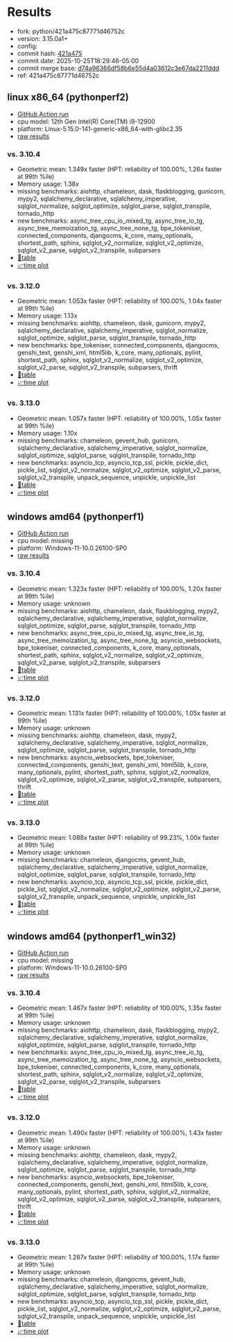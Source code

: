 # Results

- fork: python/421a475c87771d46752c
- version: 3.15.0a1+
- config: 
- commit hash: [421a475](https://github.com/python/cpython/commit/421a475)
- commit date: 2025-10-25T18:29:46-05:00
- commit merge base: [d74a96366df58b6e55d4a03612c3e67da2211ddd](https://github.com/python/cpython/commit/d74a96366df58b6e55d4a03612c3e67da2211ddd)
- ref: 421a475c87771d46752c

## linux x86_64 (pythonperf2)

- [GitHub Action run](https://github.com/faster-cpython/benchmarking/actions/runs/18810184550)
- cpu model: 12th Gen Intel(R) Core(TM) i9-12900
- platform: Linux-5.15.0-141-generic-x86_64-with-glibc2.35
- [raw results](bm-20251025-pythonperf2-x86_64-python-421a475c87771d46752c-3.15.0a1%2B-421a475.json)

### vs. 3.10.4

- Geometric mean: 1.349x faster (HPT: reliability of 100.00%, 1.26x faster at 99th %ile)
- Memory usage: 1.38x
- missing benchmarks: aiohttp, chameleon, dask, flaskblogging, gunicorn, mypy2, sqlalchemy_declarative, sqlalchemy_imperative, sqlglot_normalize, sqlglot_optimize, sqlglot_parse, sqlglot_transpile, tornado_http
- new benchmarks: async_tree_cpu_io_mixed_tg, async_tree_io_tg, async_tree_memoization_tg, async_tree_none_tg, bpe_tokeniser, connected_components, djangocms, k_core, many_optionals, shortest_path, sphinx, sqlglot_v2_normalize, sqlglot_v2_optimize, sqlglot_v2_parse, sqlglot_v2_transpile, subparsers
- [📄table](bm-20251025-pythonperf2-x86_64-python-421a475c87771d46752c-3.15.0a1%2B-421a475-vs-3.10.4.md)
- [📈time plot](bm-20251025-pythonperf2-x86_64-python-421a475c87771d46752c-3.15.0a1%2B-421a475-vs-3.10.4.svg)

### vs. 3.12.0

- Geometric mean: 1.053x faster (HPT: reliability of 100.00%, 1.04x faster at 99th %ile)
- Memory usage: 1.13x
- missing benchmarks: aiohttp, chameleon, dask, gunicorn, mypy2, sqlalchemy_declarative, sqlalchemy_imperative, sqlglot_normalize, sqlglot_optimize, sqlglot_parse, sqlglot_transpile, tornado_http
- new benchmarks: bpe_tokeniser, connected_components, djangocms, genshi_text, genshi_xml, html5lib, k_core, many_optionals, pylint, shortest_path, sphinx, sqlglot_v2_normalize, sqlglot_v2_optimize, sqlglot_v2_parse, sqlglot_v2_transpile, subparsers, thrift
- [📄table](bm-20251025-pythonperf2-x86_64-python-421a475c87771d46752c-3.15.0a1%2B-421a475-vs-3.12.0.md)
- [📈time plot](bm-20251025-pythonperf2-x86_64-python-421a475c87771d46752c-3.15.0a1%2B-421a475-vs-3.12.0.svg)

### vs. 3.13.0

- Geometric mean: 1.057x faster (HPT: reliability of 100.00%, 1.05x faster at 99th %ile)
- Memory usage: 1.10x
- missing benchmarks: chameleon, gevent_hub, gunicorn, sqlalchemy_declarative, sqlalchemy_imperative, sqlglot_normalize, sqlglot_optimize, sqlglot_parse, sqlglot_transpile, tornado_http
- new benchmarks: asyncio_tcp, asyncio_tcp_ssl, pickle, pickle_dict, pickle_list, sqlglot_v2_normalize, sqlglot_v2_optimize, sqlglot_v2_parse, sqlglot_v2_transpile, unpack_sequence, unpickle, unpickle_list
- [📄table](bm-20251025-pythonperf2-x86_64-python-421a475c87771d46752c-3.15.0a1%2B-421a475-vs-3.13.0.md)
- [📈time plot](bm-20251025-pythonperf2-x86_64-python-421a475c87771d46752c-3.15.0a1%2B-421a475-vs-3.13.0.svg)

## windows amd64 (pythonperf1)

- [GitHub Action run](https://github.com/faster-cpython/benchmarking/actions/runs/18810184550)
- cpu model: missing
- platform: Windows-11-10.0.26100-SP0
- [raw results](bm-20251025-pythonperf1-amd64-python-421a475c87771d46752c-3.15.0a1%2B-421a475.json)

### vs. 3.10.4

- Geometric mean: 1.323x faster (HPT: reliability of 100.00%, 1.20x faster at 99th %ile)
- Memory usage: unknown
- missing benchmarks: aiohttp, chameleon, dask, flaskblogging, mypy2, sqlalchemy_declarative, sqlalchemy_imperative, sqlglot_normalize, sqlglot_optimize, sqlglot_parse, sqlglot_transpile, tornado_http
- new benchmarks: async_tree_cpu_io_mixed_tg, async_tree_io_tg, async_tree_memoization_tg, async_tree_none_tg, asyncio_websockets, bpe_tokeniser, connected_components, k_core, many_optionals, shortest_path, sphinx, sqlglot_v2_normalize, sqlglot_v2_optimize, sqlglot_v2_parse, sqlglot_v2_transpile, subparsers
- [📄table](bm-20251025-pythonperf1-amd64-python-421a475c87771d46752c-3.15.0a1%2B-421a475-vs-3.10.4.md)
- [📈time plot](bm-20251025-pythonperf1-amd64-python-421a475c87771d46752c-3.15.0a1%2B-421a475-vs-3.10.4.svg)

### vs. 3.12.0

- Geometric mean: 1.131x faster (HPT: reliability of 100.00%, 1.05x faster at 99th %ile)
- Memory usage: unknown
- missing benchmarks: aiohttp, chameleon, dask, mypy2, sqlalchemy_declarative, sqlalchemy_imperative, sqlglot_normalize, sqlglot_optimize, sqlglot_parse, sqlglot_transpile, tornado_http
- new benchmarks: asyncio_websockets, bpe_tokeniser, connected_components, genshi_text, genshi_xml, html5lib, k_core, many_optionals, pylint, shortest_path, sphinx, sqlglot_v2_normalize, sqlglot_v2_optimize, sqlglot_v2_parse, sqlglot_v2_transpile, subparsers, thrift
- [📄table](bm-20251025-pythonperf1-amd64-python-421a475c87771d46752c-3.15.0a1%2B-421a475-vs-3.12.0.md)
- [📈time plot](bm-20251025-pythonperf1-amd64-python-421a475c87771d46752c-3.15.0a1%2B-421a475-vs-3.12.0.svg)

### vs. 3.13.0

- Geometric mean: 1.088x faster (HPT: reliability of 99.23%, 1.00x faster at 99th %ile)
- Memory usage: unknown
- missing benchmarks: chameleon, djangocms, gevent_hub, sqlalchemy_declarative, sqlalchemy_imperative, sqlglot_normalize, sqlglot_optimize, sqlglot_parse, sqlglot_transpile, tornado_http
- new benchmarks: asyncio_tcp, asyncio_tcp_ssl, pickle, pickle_dict, pickle_list, sqlglot_v2_normalize, sqlglot_v2_optimize, sqlglot_v2_parse, sqlglot_v2_transpile, unpack_sequence, unpickle, unpickle_list
- [📄table](bm-20251025-pythonperf1-amd64-python-421a475c87771d46752c-3.15.0a1%2B-421a475-vs-3.13.0.md)
- [📈time plot](bm-20251025-pythonperf1-amd64-python-421a475c87771d46752c-3.15.0a1%2B-421a475-vs-3.13.0.svg)

## windows amd64 (pythonperf1_win32)

- [GitHub Action run](https://github.com/faster-cpython/benchmarking/actions/runs/18810184550)
- cpu model: missing
- platform: Windows-11-10.0.26100-SP0
- [raw results](bm-20251025-pythonperf1_win32-amd64-python-421a475c87771d46752c-3.15.0a1%2B-421a475.json)

### vs. 3.10.4

- Geometric mean: 1.467x faster (HPT: reliability of 100.00%, 1.35x faster at 99th %ile)
- Memory usage: unknown
- missing benchmarks: aiohttp, chameleon, dask, flaskblogging, mypy2, sqlalchemy_declarative, sqlalchemy_imperative, sqlglot_normalize, sqlglot_optimize, sqlglot_parse, sqlglot_transpile, tornado_http
- new benchmarks: async_tree_cpu_io_mixed_tg, async_tree_io_tg, async_tree_memoization_tg, async_tree_none_tg, asyncio_websockets, bpe_tokeniser, connected_components, k_core, many_optionals, shortest_path, sphinx, sqlglot_v2_normalize, sqlglot_v2_optimize, sqlglot_v2_parse, sqlglot_v2_transpile, subparsers
- [📄table](bm-20251025-pythonperf1_win32-amd64-python-421a475c87771d46752c-3.15.0a1%2B-421a475-vs-3.10.4.md)
- [📈time plot](bm-20251025-pythonperf1_win32-amd64-python-421a475c87771d46752c-3.15.0a1%2B-421a475-vs-3.10.4.svg)

### vs. 3.12.0

- Geometric mean: 1.490x faster (HPT: reliability of 100.00%, 1.43x faster at 99th %ile)
- Memory usage: unknown
- missing benchmarks: aiohttp, chameleon, dask, mypy2, sqlalchemy_declarative, sqlalchemy_imperative, sqlglot_normalize, sqlglot_optimize, sqlglot_parse, sqlglot_transpile, tornado_http
- new benchmarks: asyncio_websockets, bpe_tokeniser, connected_components, genshi_text, genshi_xml, html5lib, k_core, many_optionals, pylint, shortest_path, sphinx, sqlglot_v2_normalize, sqlglot_v2_optimize, sqlglot_v2_parse, sqlglot_v2_transpile, subparsers, thrift
- [📄table](bm-20251025-pythonperf1_win32-amd64-python-421a475c87771d46752c-3.15.0a1%2B-421a475-vs-3.12.0.md)
- [📈time plot](bm-20251025-pythonperf1_win32-amd64-python-421a475c87771d46752c-3.15.0a1%2B-421a475-vs-3.12.0.svg)

### vs. 3.13.0

- Geometric mean: 1.287x faster (HPT: reliability of 100.00%, 1.17x faster at 99th %ile)
- Memory usage: unknown
- missing benchmarks: chameleon, djangocms, gevent_hub, sqlalchemy_declarative, sqlalchemy_imperative, sqlglot_normalize, sqlglot_optimize, sqlglot_parse, sqlglot_transpile, tornado_http
- new benchmarks: asyncio_tcp, asyncio_tcp_ssl, pickle, pickle_dict, pickle_list, sqlglot_v2_normalize, sqlglot_v2_optimize, sqlglot_v2_parse, sqlglot_v2_transpile, unpack_sequence, unpickle, unpickle_list
- [📄table](bm-20251025-pythonperf1_win32-amd64-python-421a475c87771d46752c-3.15.0a1%2B-421a475-vs-3.13.0.md)
- [📈time plot](bm-20251025-pythonperf1_win32-amd64-python-421a475c87771d46752c-3.15.0a1%2B-421a475-vs-3.13.0.svg)

